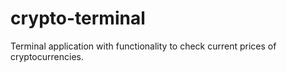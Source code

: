 # crypto-terminal
Terminal application with functionality to check current prices of cryptocurrencies.